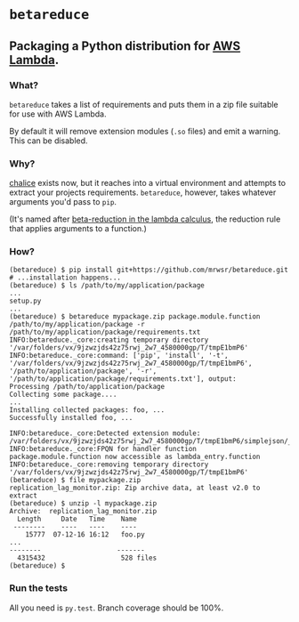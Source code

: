 # `betareduce`
## Packaging a Python distribution for [AWS Lambda](https://aws.amazon.com/documentation/lambda/).

### What?
`betareduce` takes a list of requirements and puts them in a zip file suitable for use with AWS Lambda.

By default it will remove extension modules (`.so` files) and emit a warning.  This can be disabled.

### Why?

[chalice](https://github.com/awslabs/chalice) exists now, but it reaches into a virtual environment and attempts to extract your projects requirements.  `betareduce`, however, takes whatever arguments you'd pass to `pip`.

(It's named after [beta-reduction in the lambda calculus](https://en.wikipedia.org/wiki/Lambda_calculus#Beta_reduction), the reduction rule that applies arguments to a function.)

### How?

````
(betareduce) $ pip install git+https://github.com/mrwsr/betareduce.git
# ...installation happens...
(betareduce) $ ls /path/to/my/application/package
...
setup.py
...
(betareduce) $ betareduce mypackage.zip package.module.function /path/to/my/application/package -r /path/to/my/application/package/requirements.txt
INFO:betareduce._core:creating temporary directory '/var/folders/vx/9jzwzjds42z75rwj_2w7_4580000gp/T/tmpE1bmP6'
INFO:betareduce._core:command: ['pip', 'install', '-t', '/var/folders/vx/9jzwzjds42z75rwj_2w7_4580000gp/T/tmpE1bmP6', '/path/to/application/package', '-r', '/path/to/application/package/requirements.txt'], output:
Processing /path/to/application/package
Collecting some package....
...
Installing collected packages: foo, ...
Successfully installed foo, ...

INFO:betareduce._core:Detected extension module: /var/folders/vx/9jzwzjds42z75rwj_2w7_4580000gp/T/tmpE1bmP6/simplejson/_speedups.so
INFO:betareduce._core:FPQN for handler function package.module.function now accessible as lambda_entry.function
INFO:betareduce._core:removing temporary directory '/var/folders/vx/9jzwzjds42z75rwj_2w7_4580000gp/T/tmpE1bmP6'
(betareduce) $ file mypackage.zip
replication_lag_monitor.zip: Zip archive data, at least v2.0 to extract
(betareduce) $ unzip -l mypackage.zip
Archive:  replication_lag_monitor.zip
  Length     Date   Time    Name
 --------    ----   ----    ----
    15777  07-12-16 16:12   foo.py
...
--------                   -------
  4315432                   528 files
(betareduce) $
````

### Run the tests

All you need is `py.test`.  Branch coverage should be 100%.